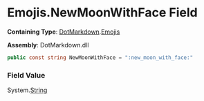 # Emojis\.NewMoonWithFace Field

**Containing Type**: [DotMarkdown](../../README.md)\.[Emojis](../README.md)

**Assembly**: DotMarkdown\.dll

```csharp
public const string NewMoonWithFace = ":new_moon_with_face:"
```

### Field Value

System\.[String](https://docs.microsoft.com/en-us/dotnet/api/system.string)